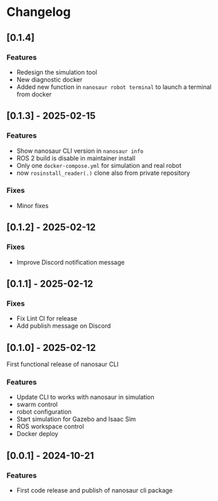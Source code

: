 # Changelog

## [0.1.4]

### Features

- Redesign the simulation tool
- New diagnostic docker
- Added new function in `nanosaur robot terminal` to launch a terminal from docker

## [0.1.3] - 2025-02-15

### Features

- Show nanosaur CLI version in `nanosaur info`
- ROS 2 build is disable in maintainer install
- Only one `docker-compose.yml` for simulation and real robot
- now `rosinstall_reader(.)` clone also from private repository

### Fixes

- Minor fixes

## [0.1.2] - 2025-02-12

### Fixes

- Improve Discord notification message

## [0.1.1] - 2025-02-12

### Fixes

- Fix Lint CI for release
- Add publish message on Discord

## [0.1.0] - 2025-02-12

First functional release of nanosaur CLI

### Features

- Update CLI to works with nanosaur in simulation
- swarm control
- robot configuration
- Start simulation for Gazebo and Isaac Sim
- ROS workspace control
- Docker deploy

## [0.0.1] - 2024-10-21

### Features

- First code release and publish of nanosaur cli package
